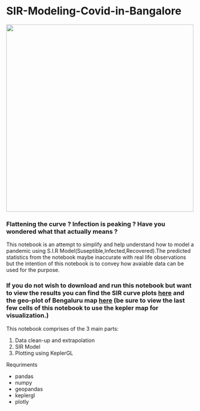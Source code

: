 # SIR-Modeling-Covid-in-Bangalore

<img src="https://scx2.b-cdn.net/gfx/news/2020/socialdistan.gif" width="500" align="center">

### Flattening the curve ? Infection is peaking ? Have you wondered what that actually means ? 
This notebook is an attempt to simplify and help understand how to model a pandemic using S.I.R Model(Suseptible,Infected,Recovered).The predicted statistics from the notebook maybe inaccurate with real life observations but the intention of this notebook is to convey how avaiable data can be used for the purpose.


### If you do not wish to download and run this notebook but want to view the results you can find the SIR curve plots [here](https://pythonista7.github.io/plot) and the geo-plot of Bengaluru map [here](https://pythonista7.github.io/kepler_infection_map) (be sure to view the last few cells of this notebook to use the kepler map for visualization.)

This notebook comprises of the 3 main parts:
  1. Data clean-up and extrapolation
  2. SIR Model
  3. Plotting using KeplerGL

Requriments
  * pandas
  * numpy
  * geopandas
  * keplergl
  * plotly
